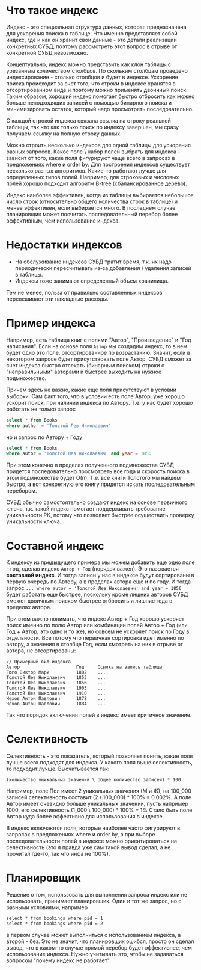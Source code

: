 # Что такое индекс

Индекс - это специальная структура данных, которая предназначена для ускорения поиска в таблице. Что именно представляет собой индекс, где и как он хранит свои данные - это детали реализации конкретных СУБД, поэтому рассмотреть этот вопрос в отрыве от конкретной СУБД невозможно.

Концептуально, индекс можно представить как клон таблицы с урезанным количеством столбцов. По скольким столбцам проведено индексирование - столько столбцов и будет в индексе. Ускорение поиска происходит за счет того, что строки в индексе хранятся в отсортированном виде и поэтому можно применять двоичный поиск. Таким образом, хороший индекс помогает быстро отбросить как можно больше неподходящих записей с помощью бинарного поиска и минимизировать остаток, который надо просмотреть последовательно.

С каждой строкой индекса связана ссылка на строку реальной таблицы, так что как только поиск по индексу завершен, мы сразу получаем ссылку на полную строку данных.

Можно строить несколько индексов для одной таблицы для ускорения разных запросов. Какое поле \ набор полей выбрать для индекса - зависит от того, какие поля фигурируют чаще всего в запросах в предложениях where и order by. Для построения индексов существует несколько разных алгоритмов. Какие-то работают лучше для определенных типов полей. Например, для строковых и числовых полей хорошо подходит алгоритм B-tree (сбалансированное дерево).

Индекс наиболее эффективен, когда из таблицы выбирается небольшое число строк (относительно общего количества строк в таблице) и менее эффективен, если выбирается много. В последнем случае планировщик может посчитать последовательный перебор более эффективным, чем использование индекса.

# Недостатки индексов

* На обслуживание индексов СУБД тратит время, т.к. их надо периодически пересчитывать из-за добавления \ удаления записей в таблицы.
* Индексы тоже занимают определенный объем хранилища.

Тем не менее, польза от правильно составленных индексов перевешивает эти накладные расходы.

# Пример индекса

Например, есть таблица книг с полями "Автор", "Произведение" и "Год написания". Если на основе поля `Автор` мы создадим индекс, то в нем будет одно это поле, отсортированное по возрастанию. Значит, если в некотором запросе будет присутствовать поле Автор, СУБД сможет за счет индекса быстро отсекать (бинарным поиском) строки с "неправильными" авторами и быстрее выходить на нужное подмножество.

Причем здесь не важно, какие еще поля присутствуют в условии выборки. Сам факт того, что в условии есть поле Автор, уже хорошо ускорит поиск, при наличии индекса по Автору. Т.е. у нас будет хорошо работать не только запрос

```sql
select * from Books
where author = 'Толстой Лев Николаевич'
```

но и запрос по Автору + Году

```sql
select * from Books
where autor = 'Толстой Лев Николаевич' and year = 1856
```

При этом конечно в пределах полученного подмножества СУБД придется последовательно просмотреть все года и скорость поиска в этом подмножестве будет O(n). Т.е. все книги Толстого мы найдем быстро, а вот конкретную его книгу придется искать последовательным перебором.

СУБД обычно самостоятельно создают индекс на основе первичного ключа, т.к. такой индекс помогает поддерживать требование уникальности PK, потому что позволяет быстрее осуществить проверку уникальности ключа.

# Составной индекс

К индексу из предыдущего примера мы можем добавить еще одно поле - год, сделав индекс `Автор + Год` (порядок важен). Это называется **составной индекс**. И тогда записи у нас в индексе будут сортированы в первую очередь по Автору, а в пределах автора еще и по году. И тогда запрос `... where autor = 'Толстой Лев Николаевич' and year = 1856` будет работать еще быстрее, поскольку кроме лишних авторов СУБД сможет двоичным поиском быстрее отбросить и лишние года в пределах автора.

При этом важно понимать, что индекс Автор + Год хорошо ускоряет поиск именно по полю Автор или комбинации полей Автор + Год (или Год + Автор, это одно и то же), но совсем не ускоряет поиск по Году в отдельности. Все потому что первичная сортировка идет именно по автору, а значения в столбце Год, если смотреть на них в отрыве от автора, не отсортированы:

```
// Примерный вид индекса
Автор                     Год     Ссылка на запись таблицы
Гюго Виктор Мари          1882    ...
Толстой Лев Николаевич    1853    ...
Толстой Лев Николаевич    1856    ...
Толстой Лев Николаевич    1903    ...
Толстой Лев Николаевич    1910    ...
Чехов Антон Павлович      1878    ...
Чехов Антон Павлович      1884    ...    
```

Так что порядок включения полей в индекс имеет критичное значение.

# Селективность

Селективность - это показатель, который позволяет понять, какие поля лучше всего подходят для индекса. У какого поля выше селективность, то подходит лучше. Высчитывается так:

````
(количество уникальных значений \ общее количество записей) * 100
````

Например, поле Пол имеет 2 уникальных значения (М и Ж), на 100_000 записей селективность составит (2 \ 100_000) * 100% = 0.002%. А поле Автор имеет очевидно больше уникальных значений, пусть например 1000, его селективность (1_000 \ 100_000) * 100% = 1% Стало быть поле Автор куда более эффективно для использования в индексе.

В индекс включаются поля, которые наиболее часто фигурируют в запросах в предложениях where и order by, а при выборе последовательности полей в индексе можно ориентироваться на селективность (это я правда уже сам такой вывод сделал, а не прочитал где-то, так что инфа не 100%).

# Планировщик

Решение о том, использовать для выполнения запроса индекс или не использовать, принимает планировщик. Один и тот же запрос, но с разными условиями, например

```
select * from bookings where pid = 1
select * from bookings where pid = 2
```

в первом случае может выполниться с использованием индекса, а второй - без. Это не значит, что планировщик ошибся, просто он сделал вывод, что в каком-то случае прямой перебор будет эффективнее, чем использование индекса. Нужно учитывать это, чтобы не задаваться вопросом "почему индекс не работает".